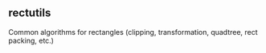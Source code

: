 ## rectutils

Common algorithms for rectangles (clipping, transformation, quadtree, rect packing, etc.)